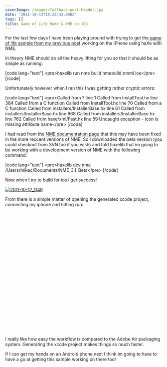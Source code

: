 ```yaml
---
coverImage: /images/fallback-post-header.jpg
date: '2011-10-13T19:22:42.000Z'
tags: []
title: Game of Life HaXe & NME on iOS
---
```


For the last few days I have been playing around with trying to get the[ game of life sample from my previous post](https://mikecann.co.uk/personal-project/conways-game-of-life-in-haxe-nme-massiveunit/) working on the iPhone using haXe with NME.

<!-- more -->

In theory NME should do all the heavy lifting for you so that it should be as simple as running:

[code lang="text"]
&lt;pre&gt;haxelib run nme build nmebuild.nmml ios&lt;/pre&gt;
[/code]

Unfortunately however when I ran this I was getting rather cryptic errors:

[code lang="text"]
&lt;pre&gt;Called from ? line 1
Called from InstallTool.hx line 384
Called from a C function
Called from InstallTool.hx line 70
Called from a C function
Called from installers/InstallerBase.hx line 61
Called from installers/InstallerBase.hx line 668
Called from installers/InstallerBase.hx line 762
Called from haxe/xml/Fast.hx line 59
Uncaught exception - icon is missing attribute name&lt;/pre&gt;
[/code]

I had read from the [NME documentation page](https://www.haxenme.org/developers/get-started/) that this may have been fixed in the more reccent versions of NME. So I downloaded the beta version (you could checkout from SVN too if you wish) and told haxelib that im going to be working with a development version of NME with the following command:

[code lang="text"]
&lt;pre&gt;haxelib dev nme /Users/mikec/Documents/NME_3.1_Beta&lt;/pre&gt;
[/code]

Now when I try to build for ios I get success!

[![](https://mikecann.co.uk/wp-content/uploads/2011/10/2011-10-12_1149.png "2011-10-12_1149")](https://mikecann.co.uk/wp-content/uploads/2011/10/2011-10-12_1149.png)

From there is a simple matter of opening the generated xcode project, connecting my iphone and hitting run:

<object width="700" height="386"><param name="movie" value="https://www.youtube.com/v/ZsILr8vjWL8?version=3&amp;hl=en_GB&amp;hd=1"></param><param name="allowFullScreen" value="true"></param><param name="allowscriptaccess" value="always"></param><embed src="https://www.youtube.com/v/ZsILr8vjWL8?version=3&amp;hl=en_GB&amp;hd=1" type="application/x-shockwave-flash" width="700" height="386" allowscriptaccess="always" allowfullscreen="true"></embed></object>

I really like how easy the workflow is compared to the Adobe Air packaging system. Generating the xcode project makes things so much faster.

If I can get my hands on an Android phone next I think im going to have to have a go at getting this sample working on there too!
